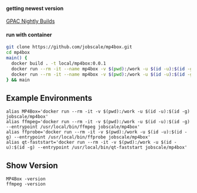 #### getting newest version

[GPAC Nightly Builds](https://gpac.wp.imt.fr/downloads/gpac-nightly-builds/)

#### run with container

```bash
git clone https://github.com/jobscale/mp4box.git
cd mp4box
main() {
  docker build . -t local/mp4box:0.0.1
  docker run --rm -it --name mp4box -v $(pwd):/work -u $(id -u):$(id -g) local/mp4box:0.0.1 -version
  docker run --rm -it --name mp4box -v $(pwd):/work -u $(id -u):$(id -g) --entrypoint /usr/local/bin/ffmpeg local/mp4box:0.0.1 -version
} && main
```

## Example Environments

```
alias MP4Box='docker run --rm -it -v $(pwd):/work -u $(id -u):$(id -g) jobscale/mp4box'
alias ffmpeg='docker run --rm -it -v $(pwd):/work -u $(id -u):$(id -g) --entrypoint /usr/local/bin/ffmpeg jobscale/mp4box'
alias ffprobe='docker run --rm -it -v $(pwd):/work -u $(id -u):$(id -g) --entrypoint /usr/local/bin/ffprobe jobscale/mp4box'
alias qt-faststart='docker run --rm -it -v $(pwd):/work -u $(id -u):$(id -g) --entrypoint /usr/local/bin/qt-faststart jobscale/mp4box'
```

## Show Version

```
MP4Box -version
ffmpeg -version
```
